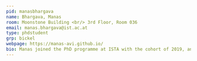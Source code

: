 ```yaml
---
pid: manasbhargava
name: Bhargava, Manas
room: Moonstone Building <br/> 3rd Floor, Room 036
email: manas.bhargava@ist.ac.at
type: phdstudent
grp: bickel
webpage: https://manas-avi.github.io/
bio: Manas joined the PhD programme at ISTA with the cohort of 2019, and he is affiliated with the Bickel Group. Prior to that, he was an undergrad in the Computer Science department at the Indian Institute of Technology, Bombay. He is currently working on designing deformable structures.
---
```

